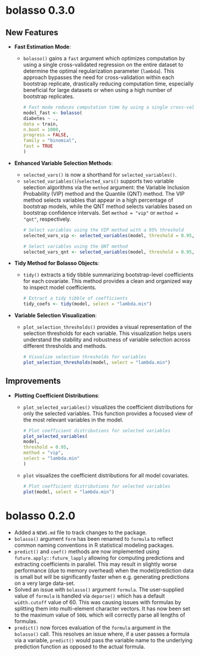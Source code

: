 # bolasso 0.3.0

## New Features

- **Fast Estimation Mode**: 
  - `bolasso()` gains a `fast` argument which optimizes computation by using a single cross-validated regression on the entire dataset to determine the optimal regularization parameter (`lambda`). This approach bypasses the need for cross-validation within each bootstrap replicate, drastically reducing computation time, especially beneficial for large datasets or when using a high number of bootstrap replicates.
    ```r
    # Fast mode reduces computation time by using a single cross-validated lambda
    model_fast <- bolasso(
    diabetes ~ .,
    data = train,
    n.boot = 1000,
    progress = FALSE,
    family = "binomial",
    fast = TRUE
    )
    ```

- **Enhanced Variable Selection Methods**:
  - `selected_vars()` is now a shorthand for `selected_variables()`.
  - `selected_variables()`/`selected_vars()` supports two variable selection algorithms via the `method` argument: the Variable Inclusion Probability (VIP) method and the Quantile (QNT) method. The VIP method selects variables that appear in a high percentage of bootstrap models, while the QNT method selects variables based on bootstrap confidence intervals. Set `method = "vip"` or `method = "qnt"`, respectively.
    ```r
    # Select variables using the VIP method with a 95% threshold
    selected_vars_vip <- selected_variables(model, threshold = 0.95, method = "vip")

    # Select variables using the QNT method
    selected_vars_qnt <- selected_variables(model, threshold = 0.95, method = "qnt")
    ```

- **Tidy Method for Bolasso Objects**:
  - `tidy()` extracts a tidy tibble summarizing bootstrap-level coefficients for each covariate. This method provides a clean and organized way to inspect model coefficients.
    ```r
    # Extract a tidy tibble of coefficients
    tidy_coefs <- tidy(model, select = "lambda.min")
    ```

- **Variable Selection Visualization**: 
  - `plot_selection_thresholds()` provides a visual representation of the selection thresholds for each variable. This visualization helps users understand the stability and robustness of variable selection across different thresholds and methods.
    ```r
    # Visualize selection thresholds for variables
    plot_selection_thresholds(model, select = "lambda.min")
    ```

## Improvements

- **Plotting Coefficient Distributions**:
  - `plot_selected_variables()` visualizes the coefficient distributions for only the selected variables. This function provides a focused view of the most relevant variables in the model.
    ```r
    # Plot coefficient distributions for selected variables
    plot_selected_variables(
    model,
    threshold = 0.95,
    method = "vip",
    select = "lambda.min"
    )
    ```

  - `plot` visualizes the coefficient distributions for all model covariates.
    ```r
    # Plot coefficient distributions for selected variables
    plot(model, select = "lambda.min")
    ```

# bolasso 0.2.0

* Added a `NEWS.md` file to track changes to the package.
* `bolasso()` argument `form` has been renamed to `formula` to reflect common naming conventions in R statistical modeling packages.
* `predict()` and `coef()` methods are now implemented using `future.apply::future_lapply` allowing for computing predictions and extracting coefficients in parallel. This may result in slightly worse performance (due to memory overhead) when the model/prediction data is small but will be significantly faster when e.g. generating predictions on a very large data-set.
* Solved an issue with `bolasso()` argument `formula`. The user-supplied value of `formula` is handled via `deparse()` which has a default `width.cutoff` value of 60. This was causing issues with formulas by splitting them into multi-element character vectors. It has now been set to the maximum value of `500L` which will correctly parse all lengths of formulas.
* `predict()` now forces evaluation of the `formula` argument in the `bolasso()` call. This resolves an issue where, if a user passes a formula via a variable, `predict()` would pass the variable name to the underlying prediction function as opposed to the actual formula.
